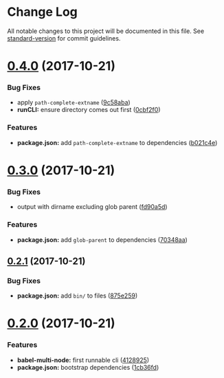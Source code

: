 # Change Log

All notable changes to this project will be documented in this file. See [standard-version](https://github.com/conventional-changelog/standard-version) for commit guidelines.

<a name="0.4.0"></a>
# [0.4.0](https://github.com/tomchentw/babel-multi-env/compare/v0.3.0...v0.4.0) (2017-10-21)


### Bug Fixes

* apply `path-complete-extname` ([9c58aba](https://github.com/tomchentw/babel-multi-env/commit/9c58aba))
* **runCLI:** ensure directory comes out first ([0cbf2f0](https://github.com/tomchentw/babel-multi-env/commit/0cbf2f0))


### Features

* **package.json:** add `path-complete-extname` to dependencies ([b021c4e](https://github.com/tomchentw/babel-multi-env/commit/b021c4e))



<a name="0.3.0"></a>
# [0.3.0](https://github.com/tomchentw/babel-multi-env/compare/v0.2.1...v0.3.0) (2017-10-21)


### Bug Fixes

* output with dirname excluding glob parent ([fd90a5d](https://github.com/tomchentw/babel-multi-env/commit/fd90a5d))


### Features

* **package.json:** add `glob-parent` to dependencies ([70348aa](https://github.com/tomchentw/babel-multi-env/commit/70348aa))



<a name="0.2.1"></a>
## [0.2.1](https://github.com/tomchentw/babel-multi-env/compare/v0.2.0...v0.2.1) (2017-10-21)


### Bug Fixes

* **package.json:** add `bin/` to files ([875e259](https://github.com/tomchentw/babel-multi-env/commit/875e259))



<a name="0.2.0"></a>
# [0.2.0](https://github.com/tomchentw/babel-multi-env/compare/v0.1.0...v0.2.0) (2017-10-21)


### Features

* **babel-multi-node:** first runnable cli ([4128925](https://github.com/tomchentw/babel-multi-env/commit/4128925))
* **package.json:** bootstrap dependencies ([1cb36fd](https://github.com/tomchentw/babel-multi-env/commit/1cb36fd))
